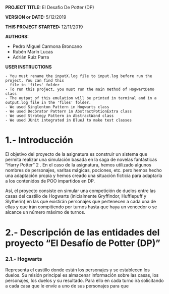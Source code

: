 
**PROJECT TITLE:** El Desafio De Potter (DP)

**VERSION or DATE:** 5/12/2019

**THIS PROJECT STARTED:** 12/11/2019

**AUTHORS:**
   - Pedro Miguel Carmona Broncano
   - Rubén Marín Lucas
   - Adrián Ruiz Parra
   
**USER INSTRUCTIONS**

    - You must rename the inputX.log file to input.log before run the project, You can find this
      file in 'files' folder
    - To run this project, you must run the main method of HogwartDemo class
    - The output of this emulation will be printed in terminal and in a output.log file in the 'files' folder.
    - We used Singlenton Pattern in Hogwarts class
    - We used Decorator Pattern in AbstractPotionExtra class
    - We used Strategy Pattern in AbstractWand class
    - We used JUnit integrated in BlueJ to make test classes


# 1.- Introducción
El objetivo del proyecto de la asignatura es construir un sistema que permita realizar una
simulación basada en la saga de novelas fantásticas “Harry Potter” 2 . En el caso de la asignatura,
hemos utilizado algunos nombres de personajes, varitas mágicas, pociones, etc. pero hemos
hecho una adaptación propia y hemos creado una situación ficticia para adaptarla a los contenidos
de POO impartidos en DP.

Así, el proyecto consiste en simular una competición de duelos entre las casas del castillo de
Hogwarts (inicialmente Gryffindor, Hufflepuff y Slytherin) en las que existirán personajes que
pertenecen a cada una de ellas y que irán compitiendo por turnos hasta que haya un vencedor o
se alcance un número máximo de turnos.

# 2.- Descripción de las entidades del proyecto “El Desafío de Potter (DP)”
### 2.1.- Hogwarts
Representa el castillo donde están los personajes y se establecen los duelos.
Su misión principal es almacenar información sobre las casas, los personajes, los duelos y su
resultado.
Para ello en cada turno irá solicitando a cada casa que le envíe a uno de sus personajes para que
